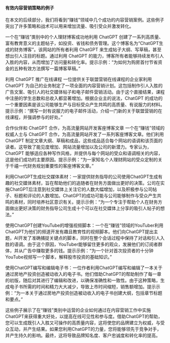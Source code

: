 #### 有效内容营销策略的例子

在本文的后续部分，我们将看到“赚钱”领域中几个成功的内容营销案例。这些例子突出了许多策略和战术可以用来增加流量、吸引受众并激发转化。

一个在“赚钱”类别中的个人理财博客成功地利用 ChatGPT 创建了一系列高质量、富有教育意义的主题帖子，如投资、省钱和债务管理。这个博客名为“ChatGPT生成的财务博客”。该网站的所有者利用 ChatGPT 来生成帖子大纲、写草稿，甚至想出引人注目的标题。通过利用 ChatGPT 的能力，博客所有者能够持续发布引人入胜的内容，从而增加了访问量和转化率。提示示例：“为如何为购房首付节省资金的五种有效方法撰写一篇博客草稿。”

利用 ChatGPT 推广在线课程 一位提供关于联盟营销在线课程的企业家利用 ChatGPT 为自己的业务制定了一项全面的内容营销计划。这包括制作引人入胜的广告文案、吸引人的社交媒体帖子和电子邮件营销活动。由于这个直接结果，课程中注册的学生总数和总收入都显著增加。根据企业主的说法，ChatGPT 的成功的一个重要因素是该公司能够生产与目标受众产生共鸣的高质量、有说服力的材料。提示示例：“撰写一封有说服力的电子邮件活动，介绍一门新的关于联盟营销的在线课程，并强调参与的好处。”

合作伙伴和 ChatGPT 合作，为高流量网站开发客座博客文章 一个在“赚钱”领域的权威人士与 ChatGPT 合作，为高流量网站开发了一系列客座博客文章。他们利用 ChatGPT 制定文章大纲、草稿和成品，这些成品适合每个网站的语调和该页面的读者。这导致了能见度增加、网站流量增加以及公司的新潜力。专家认为，ChatGPT 能够适应各种写作风格，并提供与每个网站的受众和语调相关的内容，这是他们成功的主要原因。提示示例：“为一家知名个人理财网站的受众定制的关于千禧一代财务规划重要性的客座博客文章。”

利用ChatGPT生成社交媒体素材：一家提供财务指导的公司使用ChatGPT生成有趣的社交媒体素材，旨在帮助他们的追随者在财务方面做出更好的决策。公司在实施ChatGPT后注意到社交媒体上关注它的人数大幅增加，以及积极参与公司帖子、标题和评论的人数增加。ChatGPT的成功可能与公司能够制作与受众产生共鸣的素材，同时培养社区意识有关。提示示例：“为一个专注于帮助个人在财务方面做出更好决策的财务指导公司生成十个可以在社交媒体上分享的吸引人帖子的想法。”

使用ChatGPT创建YouTube的增强视频脚本：一个在“赚钱”领域的YouTuber利用ChatGPT为他们的频道开发有趣且教育性的视频脚本。他们向ChatGPT提出主题，AI开发了准确捕捉关键点的脚本，同时在整个会话过程中保持了对话和引人入胜的语调。由于这个原因，YouTuber能够留住更多的观众，发展他们的订阅者群体，并从广告中赚取更多的钱。提示示例：“为一个针对首次投资者的十分钟YouTube视频写一个脚本，解释股市投资的基础知识。”

使用ChatGPT编写和编辑电子书：一位作者利用ChatGPT编写和编辑了一本关于通过房地产投资创造被动收入的电子书。他们借助ChatGPT的帮助制作了每一章的初版，随后对其进行了编辑和改进，以确保准确性和一致性。由于这种策略，生成电子书所需的时间和精力大大减少，导致上市时间缩短，销售额增加。提示示例：“为一本关于通过房地产投资创造被动收入的电子书创建大纲，包括章节标题和要点。”

这些例子展示了在“赚钱”类别中运营的企业如何通过在内容营销工作中实施ChatGPT来获得重大好处，以提高在线可见性和参与度。借助ChatGPT的帮助，您可以生成既引人入胜又可操作的高质量内容，这将使您的品牌建立为权威，与受众互动，并产生结果。如果您利用ChatGPT的力量，您将能够领先于竞争对手，并产生持久的影响。最终，这将导致品牌知名度、客户忠诚度和转化率的提高。
